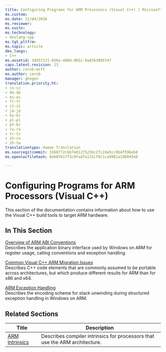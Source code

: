 ```yaml
---
title: Configuring Programs for ARM Processors (Visual C++) | Microsoft Docs
ms.custom: 
ms.date: 11/04/2016
ms.reviewer: 
ms.suite: 
ms.technology:
- devlang-cpp
ms.tgt_pltfrm: 
ms.topic: article
dev_langs:
- C++
ms.assetid: 3d95f221-656a-480d-9651-9ad263895747
caps.latest.revision: 13
author: corob-msft
ms.author: corob
manager: ghogen
translation.priority.ht:
- cs-cz
- de-de
- es-es
- fr-fr
- it-it
- ja-jp
- ko-kr
- pl-pl
- pt-br
- ru-ru
- tr-tr
- zh-cn
- zh-tw
translationtype: Human Translation
ms.sourcegitcommit: 3168772cbb7e8127523bc2fc2da5cc9b4f59beb8
ms.openlocfilehash: 0eb0f617f3c9fadfa132cf8c1ca9961a1d6043e0

---
```

# Configuring Programs for ARM Processors (Visual C++)
This section of the documentation contains information about how to use the Visual C++ build tools to target ARM hardware.  
  
## In This Section  
 [Overview of ARM ABI Conventions](../build/overview-of-arm-abi-conventions.md)  
 Describes the application binary interface used by Windows on ARM for register usage, calling conventions and exception handling.  
  
 [Common Visual C++ ARM Migration Issues](../build/common-visual-cpp-arm-migration-issues.md)  
 Describes C++ code elements that are commonly assumed to be portable across architectures, but which produce different results for ARM than for x86 and x64.  
  
 [ARM Exception Handling](../build/arm-exception-handling.md)  
 Describes the encoding scheme for stack unwinding during structured exception handling in Windows on ARM.  
  
## Related Sections  
  
|Title|Description|  
|-----------|-----------------|  
|[ARM Intrinsics](../intrinsics/arm-intrinsics.md)|Describes compiler intrinsics for processors that use the ARM architecture.|


<!--HONumber=Jan17_HO2-->


